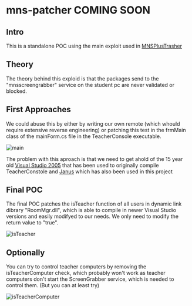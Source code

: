 # mns-patcher COMING SOON
## Intro
This is a standalone POC using the main exploit used in [MNSPlusTrasher](https://github.com/basti564/MNSPlusTrasher)
## Theory
The theory behind this exploid is that the packages send to the "mnsscreengrabber" service on the student pc are never validated or blocked.
## First Approaches
We could abuse this by either by writing our own remote (which whould require extensive reverse engineering) or patching this test in the frmMain class of the mainForm.cs file in the TeacherConsole executable.

![main](https://user-images.githubusercontent.com/34898868/71782764-28160b80-2fde-11ea-82be-56227af35931.PNG)

The problem with this aproach is that we need to get ahold of the 15 year old [Visual Studio 2005](https://www.microsoft.com/de-de/download/details.aspx?id=804) that has been used to originally compile TeacherConstole and [Janus](http://www.janusys.com) which has also been used in this project
## Final POC
The final POC patches the isTeacher function of all users in dynamic link dibrary "RoomMgr.dll", which is able to compile in newer Visual Studio versions and easily modifyed to our needs.
We only need to modify the return value to "true".

![isTeacher](https://user-images.githubusercontent.com/34898868/71782877-6bbd4500-2fdf-11ea-8a6e-fb5932008b2a.PNG)
## Optionally
You can try to control teacher computers by removing the isTeacherComputer check, which probably won't work as teacher computers don't start the ScreenGrabber service, which is needed to control them. (But you can at least try)

![isTeacherComputer](https://user-images.githubusercontent.com/34898868/71782876-6bbd4500-2fdf-11ea-992b-c378ee6be3cf.PNG)
